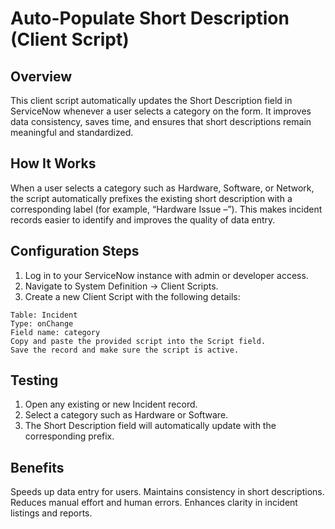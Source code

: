 # Auto-Populate Short Description (Client Script)
## Overview

This client script automatically updates the Short Description field in ServiceNow whenever a user selects a category on the form. It improves data consistency, saves time, and ensures that short descriptions remain meaningful and standardized.

## How It Works

When a user selects a category such as Hardware, Software, or Network, the script automatically prefixes the existing short description with a corresponding label (for example, “Hardware Issue –”).
This makes incident records easier to identify and improves the quality of data entry.

## Configuration Steps

1. Log in to your ServiceNow instance with admin or developer access.
2. Navigate to System Definition → Client Scripts.
3. Create a new Client Script with the following details:

```
Table: Incident
Type: onChange
Field name: category
Copy and paste the provided script into the Script field.
Save the record and make sure the script is active.
```

## Testing

1. Open any existing or new Incident record.
2. Select a category such as Hardware or Software.
3. The Short Description field will automatically update with the corresponding prefix.

## Benefits

Speeds up data entry for users.
Maintains consistency in short descriptions.
Reduces manual effort and human errors.
Enhances clarity in incident listings and reports.
